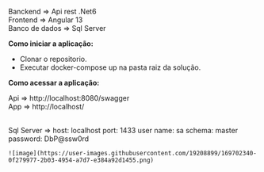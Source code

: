 Banckend => Api rest .Net6 
<br>
Frontend => Angular 13 
<br>
Banco de dados => Sql Server 

<strong>
  Como iniciar a aplicação:
</strong>

- Clonar o repositorio.
- Executar docker-compose up na pasta raiz da solução.

<strong>Como acessar a aplicação:</strong>
  
  Api => http://localhost:8080/swagger
  <br>
  App => http://localhost/ 
  
  <br>
  Sql Server => 
    host: localhost
    port: 1433
    user name: sa
    schema: master
    password: DbP@ssw0rd
    
    ![image](https://user-images.githubusercontent.com/19208899/169702340-0f279977-2b03-4954-a7d7-e384a92d1455.png)
